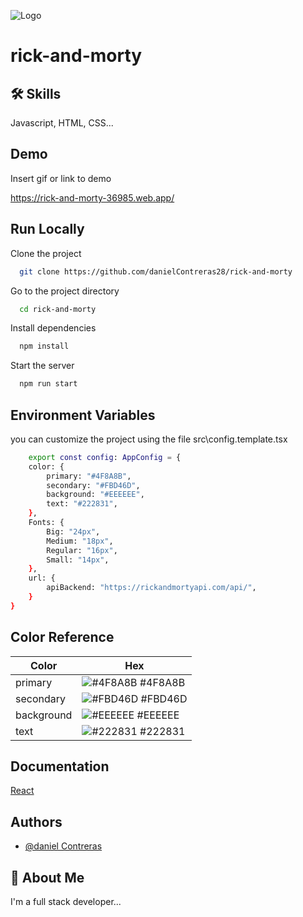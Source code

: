 
![Logo](https://rick-and-morty-36985.web.app/logo192.png)

# rick-and-morty





## 🛠 Skills
Javascript, HTML, CSS...


## Demo

Insert gif or link to demo

https://rick-and-morty-36985.web.app/
## Run Locally

Clone the project

```bash
  git clone https://github.com/danielContreras28/rick-and-morty
```

Go to the project directory

```bash
  cd rick-and-morty
```

Install dependencies

```bash
  npm install
```

Start the server

```bash
  npm run start
```


## Environment Variables

you can customize the project using the file src\config.template.tsx 

```bash
    export const config: AppConfig = {
    color: {
        primary: "#4F8A8B",
        secondary: "#FBD46D",
        background: "#EEEEEE",
        text: "#222831",
    },
    Fonts: {
        Big: "24px",
        Medium: "18px",
        Regular: "16px",
        Small: "14px",
    },
    url: {
        apiBackend: "https://rickandmortyapi.com/api/",
    }
}
```

## Color Reference

| Color             | Hex                                                                |
| ----------------- | ------------------------------------------------------------------ |
| primary | ![#4F8A8B](https://via.placeholder.com/10/4F8A8B?text=+) #4F8A8B |
| secondary | ![#FBD46D](https://via.placeholder.com/10/FBD46D?text=+) #FBD46D |
| background | ![#EEEEEE](https://via.placeholder.com/10/EEEEEE?text=+) #EEEEEE |
| text | ![#222831](https://via.placeholder.com/10/222831?text=+) #222831 |


## Documentation

[React](https://es.react.dev/learn)


## Authors

- [@daniel Contreras](https://github.com/danielContreras28)


## 🚀 About Me
I'm a full stack developer...

